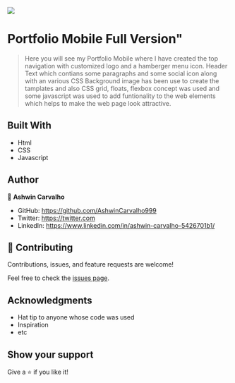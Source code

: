 ![](https://img.shields.io/badge/Microverse-blueviolet)

# Portfolio Mobile Full Version"

> Here you will see my Portfolio Mobile where I have created the top navigation with customized logo and a hamberger menu icon. Header Text which contians some paragraphs and some social icon along with an various CSS Background image has been use to create the tamplates and also CSS grid, floats, flexbox concept was used and some javascript was used to add funtionality to the web elements which helps to make the web page look attractive.

## Built With

- Html
- CSS
- Javascript

## Author

👤 **Ashwin Carvalho**

- GitHub: https://github.com/AshwinCarvalho999
- Twitter: https://twitter.com
- LinkedIn: https://www.linkedin.com/in/ashwin-carvalho-5426701b1/

## 🤝 Contributing

Contributions, issues, and feature requests are welcome!

Feel free to check the [issues page](../../issues/).

## Acknowledgments

- Hat tip to anyone whose code was used
- Inspiration
- etc

## Show your support

Give a ⭐️ if you like it!
